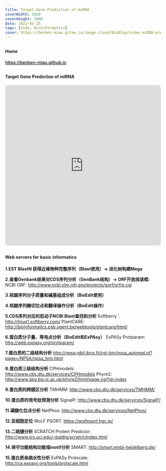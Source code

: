 ```yaml
---
title: Target Gene Prediction of miRNA
coverWidth: 1920
coverHeight: 1080
date: 2022-01-25
tags: [Code, Bioinformatics]
cover: https://benben-miao.gitee.io/image-cloud/BioBlog/video-miRNA-prediction.png
---
```


<!-- <div style="background-color: #eeeeee; width: 120px; padding:5px 20px; border-radius: 3px;">Read More</div> -->
<!-- more -->

## 
#### Home
<div class="card">
  <a href="https://benben-miao.github.io" style="text-shadow: 1px 1px 3px #888;">https://benben-miao.github.io</a>
</div>

## 
#### Target Gene Prediction of miRNA
<div class="frame">
  <iframe src="https://player.bilibili.com/player.html?aid=287739805&bvid=BV1pf4y1q7zw&cid=251690963&page=1&high_quality=1&danmaku=0" 
  scrolling="no" border="0" frameborder="no" framespacing="0" allowfullscreen="true"
  style="width: 100%; height: 520px; border-radius: 10px;">
  </iframe>
</div>

## 
#### Web servers for basic informatics
<div class="card">

<b>1.EST BlastN 获得近缘物种完整序列（Blast使用）-> 进化树构建Mega</b>

<b>2.查看Genbank结果对CDS序列分析（GenBank结构）-> ORF开放阅读框:</b>
NCBI ORF: http://www.ncbi.nlm.nih.gov/projects/gorf/orfig.cgi

<b>3.核酸序列分子质量和碱基组成分析（BioEdit使用）</b>

<b>4.核酸序列酶切位点和翻译操作分析（BioEdit操作）</b>

<b>5.CDS序列对应的启动子NCBI Blast查找和分析 </b>
Softberry：http://linux1.softberry.com/
PlantCARE: http://bioinformatics.psb.ugent.be/webtools/plantcare/html/

<b>6.蛋白质分子量、等电点分析（BioEdit和ExPAsy）</b>
ExPASy Protparam: http://web.expasy.org/protparam/

<b>7.蛋白质的二级结构分析</b>
http://npsa-pbil.ibcp.fr/cgi-bin/npsa_automat.pl?page=/NPSA/npsa_hnn.html

<b>8.蛋白质三级结构分析</b>
CPHmodels: http://www.cbs.dtu.dk/services/CPHmodels
Phyre2: http://www.sbg.bio.ic.ac.uk/phyre2/html/page.cgi?id=index

<b>9.蛋白质的跨膜区分析</b>
TMHMM: http://www.cbs.dtu.dk/services/TMHMM/

<b>10.蛋白质的信号肽预测分析</b>
SignalP: http://www.cbs.dtu.dk/services/SignalP/

<b>11.磷酸化位点分析</b>
NetPhos: http://www.cbs.dtu.dk/services/NetPhos/

<b>12.亚细胞定位</b>
WoLF PSORT: https://wolfpsort.hgc.jp/

<b>13.二硫键分析</b>
SCRATCH Protein  Predictor: http://www.ics.uci.edu/~baldig/scratch/index.html 

<b>14.保守功能结构功能域motif分析</b>
SMART: http://smart.embl-heidelberg.de/

<b>15.蛋白质亲疏水性分析</b>
ExPASy Protscale: http://ca.expasy.org/tools/protscale.html
</div>